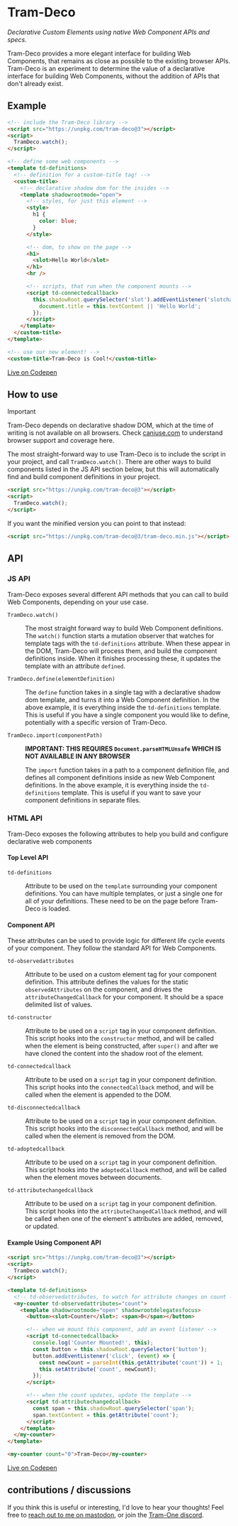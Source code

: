 # Tram-Deco

_Declarative Custom Elements using native Web Component APIs and specs._

Tram-Deco provides a more elegant interface for building Web Components, that remains as close as possible to the
existing browser APIs. Tram-Deco is an experiment to determine the value of a declarative interface for building Web
Components, without the addition of APIs that don't already exist.

## Example

```html
<!-- include the Tram-Deco library -->
<script src="https://unpkg.com/tram-deco@3"></script>
<script>
  TramDeco.watch();
</script>

<!-- define some web components -->
<template td-definitions>
  <!-- definition for a custom-title tag! -->
  <custom-title>
    <!-- declarative shadow dom for the insides -->
    <template shadowrootmode="open">
      <!-- styles, for just this element -->
      <style>
        h1 {
          color: blue;
        }
      </style>

      <!-- dom, to show on the page -->
      <h1>
        <slot>Hello World</slot>
      </h1>
      <hr />

      <!-- scripts, that run when the component mounts -->
      <script td-connectedcallback>
        this.shadowRoot.querySelector('slot').addEventListener('slotchange', () => {
          document.title = this.textContent || 'Hello World';
        });
      </script>
    </template>
  </custom-title>
</template>

<!-- use our new element! -->
<custom-title>Tram-Deco is Cool!</custom-title>
```

[Live on Codepen](https://codepen.io/JRJurman/pen/BabEMwo)

## How to use

> [!important]
>
> Tram-Deco depends on declarative shadow DOM, which at the time of writing is not available on all browsers. Check
> [caniuse.com](https://caniuse.com/declarative-shadow-dom) to understand browser support and coverage here.

The most straight-forward way to use Tram-Deco is to include the script in your project, and call `TramDeco.watch()`.
There are other ways to build components listed in the JS API section below, but this will automatically find and build
component definitions in your project.

```html
<script src="https://unpkg.com/tram-deco@3"></script>
<script>
  TramDeco.watch();
</script>
```

If you want the minified version you can point to that instead:

```html
<script src="https://unpkg.com/tram-deco@3/tram-deco.min.js"></script>
```

## API

### JS API

Tram-Deco exposes several different API methods that you can call to build Web Components, depending on your use case.

<dl>
<dt><code>TramDeco.watch()</code></dt>
<dd>

The most straight forward way to build Web Component definitions. The `watch()` function starts a mutation observer that
watches for template tags with the `td-definitions` attribute. When these appear in the DOM, Tram-Deco will process
them, and build the component definitions inside. When it finishes processing these, it updates the template with an
attribute `defined`.

</dd>
<dt><code>TramDeco.define(elementDefinition)</code></dt>
<dd>

The `define` function takes in a single tag with a declarative shadow dom template, and turns it into a Web Component
definition. In the above example, it is everything inside the `td-definitions` template. This is useful if you have a
single component you would like to define, potentially with a specific version of Tram-Deco.

</dd>
<dt><code>TramDeco.import(componentPath)</code></dt>
<dd>

**IMPORTANT: THIS REQUIRES `Document.parseHTMLUnsafe` WHICH IS NOT AVAILABLE IN ANY BROWSER**

The `import` function takes in a path to a component definition file, and defines all component definitions inside as
new Web Component definitions. In the above example, it is everything inside the `td-definitions` template. This is
useful if you want to save your component definitions in separate files.

</dd>
</dl>

### HTML API

Tram-Deco exposes the following attributes to help you build and configure declarative web components

#### Top Level API

<dl>
<dt><code>td-definitions</code></dt>
<dd>

Attribute to be used on the <code>template</code> surrounding your component definitions. You can have multiple
templates, or just a single one for all of your definitions. These need to be on the page before Tram-Deco is loaded.

</dd>
</dl>

#### Component API

These attributes can be used to provide logic for different life cycle events of your component. They follow the
standard API for Web Components.

<dl>
<dt><code>td-observedattributes</code></dt>
<dd>

Attribute to be used on a custom element tag for your component definition. This attribute defines the values for the
static `observedAttributes` on the component, and drives the `attributeChangedCallback` for your component. It should be
a space delimited list of values.

</dd>
<dt><code>td-constructor</code></dt>
<dd>

Attribute to be used on a `script` tag in your component definition. This script hooks into the `constructor` method,
and will be called when the element is being constructed, after `super()` and after we have cloned the content into the
shadow root of the element.

</dd>
<dt><code>td-connectedcallback</code></dt>
<dd>

Attribute to be used on a `script` tag in your component definition. This script hooks into the `connectedCallback`
method, and will be called when the element is appended to the DOM.

</dd>
<dt><code>td-disconnectedcallback</code></dt>
<dd>

Attribute to be used on a `script` tag in your component definition. This script hooks into the `disconnectedCallback`
method, and will be called when the element is removed from the DOM.

</dd>
<dt><code>td-adoptedcallback</code></dt>
<dd>

Attribute to be used on a `script` tag in your component definition. This script hooks into the `adoptedCallback`
method, and will be called when the element moves between documents.

</dd>
<dt><code>td-attributechangedcallback</code></dt>
<dd>

Attribute to be used on a `script` tag in your component definition. This script hooks into the
`attributeChangedCallback` method, and will be called when one of the element's attributes are added, removed, or
updated.

</dd>
</dl>

#### Example Using Component API

```html
<script src="https://unpkg.com/tram-deco@3"></script>
<script>
  TramDeco.watch();
</script>

<template td-definitions>
  <!-- td-observedattributes, to watch for attribute changes on count -->
  <my-counter td-observedattributes="count">
    <template shadowrootmode="open" shadowrootdelegatesfocus>
      <button><slot>Counter</slot>: <span>0</span></button>

      <!-- when we mount this component, add an event listener -->
      <script td-connectedcallback>
        console.log('Counter Mounted!', this);
        const button = this.shadowRoot.querySelector('button');
        button.addEventListener('click', (event) => {
          const newCount = parseInt(this.getAttribute('count')) + 1;
          this.setAttribute('count', newCount);
        });
      </script>

      <!-- when the count updates, update the template -->
      <script td-attributechangedcallback>
        const span = this.shadowRoot.querySelector('span');
        span.textContent = this.getAttribute('count');
      </script>
    </template>
  </my-counter>
</template>

<my-counter count="0">Tram-Deco</my-counter>
```

[Live on Codepen](https://codepen.io/JRJurman/pen/zYbXeEW)

## contributions / discussions

If you think this is useful or interesting, I'd love to hear your thoughts! Feel free to
[reach out to me on mastodon](https://fosstodon.org/@jrjurman), or join the
[Tram-One discord](https://discord.gg/dpBXAQC).
